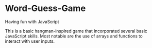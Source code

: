 # Word-Guess-Game
Having fun with JavaScript

This is a basic hangman-inspired game that incorporated several basic JavaScript skills. Most notable are the use of arrays and functions to interact with user inputs.